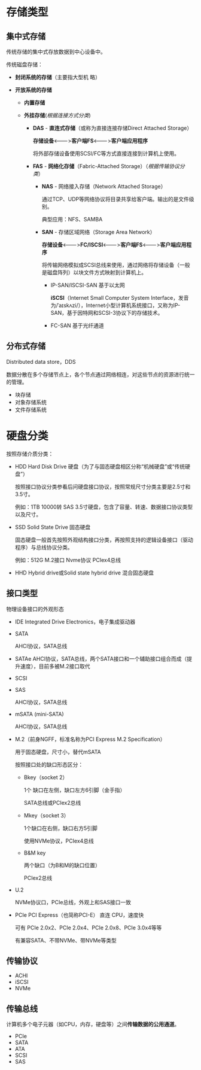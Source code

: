 # 存储类型

## 集中式存储

传统存储的集中式存放数据到中心设备中。

传统磁盘存储：

- **封闭系统的存储**（主要指大型机 略）

- **开放系统的存储**

  - **内置存储**

  - **外挂存储**(*根据连接方式分类*)

    - **DAS** - **直连式存储**（或称为直接连接存储Direct Attached Storage） 

      ​	**存储设备**<--->**客户端FS**<--->**客户端应用程序**

      将外部存储设备使用SCSI/FC等方式直接连接到计算机上使用。

    - **FAS** - **网络化存储**（Fabric-Attached Storage）（*根据传输协议分类*）

      - **NAS** - 网络接入存储（Network Attached Storage） 

        通过TCP、UDP等网络协议将目录共享给客户端。输出的是文件级别。

        典型应用：NFS、SAMBA

      - **SAN** - 存储区域网络（Storage Area Network）

        **存储设备**<--->**FC/ISCSI**<--->**客户端FS**<--->**客户端应用程序**

        将传输网络模拟成SCSI总线来使用，通过网络将存储设备（一般是磁盘阵列）以块文件方式映射到计算机上。

        - IP-SAN/ISCSI-SAN   基于以太网

          **iSCSI**（Internet Small Computer System Interface，发音为/ˈаɪskʌzi/），Internet小型计算机系统接口，又称为IP-SAN，基于因特网和SCSI-3协议下的存储技术。
        
        - FC-SAN                     基于光纤通道
        

## 分布式存储

Distributed data store，DDS

数据分散在多个存储节点上，各个节点通过网络相连，对这些节点的资源进行统一的管理。

- 块存储
- 对象存储系统
- 文件存储系统



# 硬盘分类

按照存储介质分类：

- HDD  Hard Disk Drive  硬盘（为了与固态硬盘相区分称“机械硬盘”或“传统硬盘”）

  按照接口协议分类参看后问硬盘接口协议，按照常规尺寸分类主要是2.5寸和3.5寸。

  例如：1TB 10000转 SAS 3.5寸硬盘，包含了容量、转速、数据接口协议类型以及尺寸。

- SSD   Solid State Drive  固态硬盘

  固态硬盘一般首先按照外观结构接口分类，再按照支持的逻辑设备接口（驱动程序）与总线协议分类。

  例如：512G M.2接口 Nvme协议 PCIex4总线

- HHD  Hybrid drive或Solid state hybrid drive  混合固态硬盘



## 接口类型

物理设备接口的外观形态

- IDE     Integrated Drive Electronics，电子集成驱动器

- SATA

  AHCI协议，SATA总线

- SATAe    AHCI协议，SATA总线，两个SATA接口和一个辅助接口组合而成（提升速度），目前多被M.2接口取代

- SCSI

- SAS

  AHCI协议，SATA总线

- mSATA  (mini-SATA)

    AHCI协议，SATA总线

- M.2（前身NGFF，标准名称为PCI Express M.2 Specification）  

  用于固态硬盘，尺寸小，替代mSATA

  按照接口处的缺口形态区分：

  - Bkey（socket 2）

    1个 缺口在左侧，缺口左方6引脚（金手指）

    SATA总线或PCIex2总线

  - Mkey（socket 3）

    1个缺口在右侧，缺口右方5引脚

    使用NVMe协议，PCIex4总线

  - B&M key

    两个缺口（为B和M的缺口位置）

    PCIex2总线

- U.2

  NVMe协议口，PCIe总线，外观上和SAS接口一致

- PCIe    PCI Express（也简称PCI-E）  直连 CPU，速度快

  可有 PCIe 2.0x2、PCIe 2.0x4、PCIe 2.0x8、PCIe 3.0x4等等

  有兼容SATA、不带NVMe、带NVMe等类型



## 传输协议

- ACHI
- iSCSI
- NVMe



## 传输总线

计算机多个电子元器（如CPU，内存，硬盘等）之间**传输数据的公用通道**。

- PCIe
- SATA
- ATA
- SCSI
- SAS